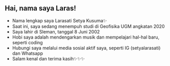 ## Hai, nama saya Laras!

- Nama lengkap saya Larasati Setya Kusuma✨
- Saat ini, saya sedang menempuh studi di Geofisika UGM angkatan 2020
- Saya lahir di Sleman, tanggal 8 Juni 2002
- Hobi saya adalah mendengarkan musik dan mempelajari hal-hal baru, seperti coding
- Hubungi saya melalui media sosial aktif saya, seperti IG (setyalarasati) dan Whatsapp
- Salam kenal dan terima kasih✨✨✨
